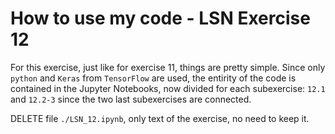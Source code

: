 # How to use my code - LSN Exercise 12

For this exercise, just like for exercise 11, things are pretty simple.
Since only `python` and `Keras` from `TensorFlow` are used, the entirity of the code is contained in the Jupyter Notebooks, now divided for each subexercise: `12.1` and `12.2-3` since the two last subexercises are connected.


DELETE file `./LSN_12.ipynb`, only text of the exercise, no need to keep it.